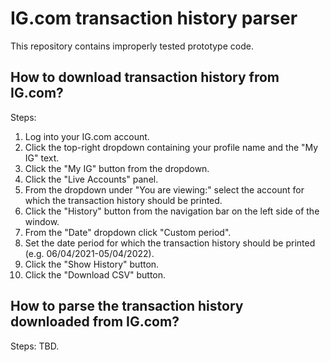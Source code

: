 # IG.com transaction history parser

This repository contains improperly tested prototype code.

## How to download transaction history from IG.com?

Steps:
1. Log into your IG.com account.
2. Click the top-right dropdown containing your profile name and the "My IG" text.
3. Click the "My IG" button from the dropdown.
4. Click the "Live Accounts" panel.
5. From the dropdown under "You are viewing:" select the account for which the transaction history should be printed.
6. Click the "History" button from the navigation bar on the left side of the window.
7. From the "Date" dropdown click "Custom period".
8. Set the date period for which the transaction history should be printed (e.g. 06/04/2021-05/04/2022).
9. Click the "Show History" button.
10. Click the "Download CSV" button.

## How to parse the transaction history downloaded from IG.com?

Steps: TBD.
